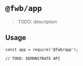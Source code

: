 # `@fwb/app`

> TODO: description

## Usage

```
const app = require('@fwb/app');

// TODO: DEMONSTRATE API
```
